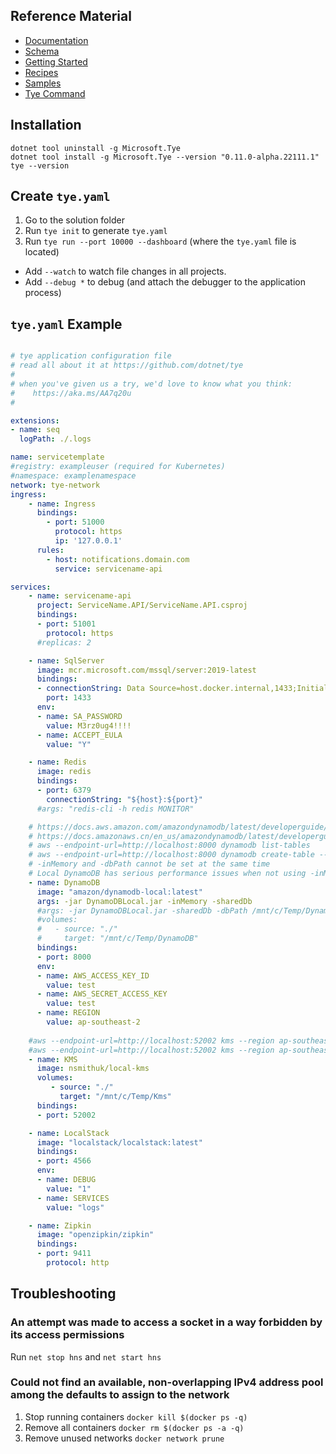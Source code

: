 ## Reference Material
- [Documentation](https://github.com/dotnet/tye/blob/main/docs/README.md)
- [Schema](https://github.com/dotnet/tye/blob/main/docs/reference/schema.md)
- [Getting Started](https://github.com/dotnet/tye/blob/main/docs/getting_started.md)
- [Recipes](https://github.com/dotnet/tye/tree/main/docs/recipes)
- [Samples](https://github.com/dotnet/tye/tree/main/samples)
- [Tye Command](https://github.com/dotnet/tye/blob/main/docs/reference/commandline/tye-run.md)

## Installation

```
dotnet tool uninstall -g Microsoft.Tye
dotnet tool install -g Microsoft.Tye --version "0.11.0-alpha.22111.1"
tye --version
```

## Create ```tye.yaml```

1. Go to the solution folder
2. Run ```tye init``` to generate ```tye.yaml```
3. Run ```tye run --port 10000 --dashboard``` (where the ```tye.yaml``` file is located)
- Add ```--watch``` to watch file changes in all projects.
- Add ```--debug *``` to debug (and attach the debugger to the application process)

## ```tye.yaml``` Example

```yaml

# tye application configuration file
# read all about it at https://github.com/dotnet/tye
#
# when you've given us a try, we'd love to know what you think:
#    https://aka.ms/AA7q20u
#

extensions:
- name: seq
  logPath: ./.logs

name: servicetemplate
#registry: exampleuser (required for Kubernetes)
#namespace: examplenamespace
network: tye-network
ingress:
    - name: Ingress
      bindings:
        - port: 51000
          protocol: https
          ip: '127.0.0.1'
      rules:
        - host: notifications.domain.com
          service: servicename-api

services:
    - name: servicename-api
      project: ServiceName.API/ServiceName.API.csproj
      bindings:
      - port: 51001
        protocol: https
      #replicas: 2

    - name: SqlServer
      image: mcr.microsoft.com/mssql/server:2019-latest
      bindings:
      - connectionString: Data Source=host.docker.internal,1433;Initial Catalog=ServiceDB;Persist Security Info=True;User ID=sa;Password=${env:SA_PASSWORD}
        port: 1433
      env:
      - name: SA_PASSWORD
        value: M3rz0ug4!!!!
      - name: ACCEPT_EULA
        value: "Y"

    - name: Redis
      image: redis
      bindings:
      - port: 6379
        connectionString: "${host}:${port}"
      #args: "redis-cli -h redis MONITOR"

    # https://docs.aws.amazon.com/amazondynamodb/latest/developerguide/DynamoDBLocal.DownloadingAndRunning.html (Docker Tab)
    # https://docs.amazonaws.cn/en_us/amazondynamodb/latest/developerguide/DynamoDBLocal.UsageNotes.html
    # aws --endpoint-url=http://localhost:8000 dynamodb list-tables
    # aws --endpoint-url=http://localhost:8000 dynamodb create-table --table-name ServiceName_Setting --attribute-definitions AttributeName=TenantId,AttributeType=S --key-schema AttributeName=TenantId,KeyType=HASH --billing-mode PAY_PER_REQUEST
    # -inMemory and -dbPath cannot be set at the same time
    # Local DynamoDB has serious performance issues when not using -inMemory parameter
    - name: DynamoDB
      image: "amazon/dynamodb-local:latest"
      args: -jar DynamoDBLocal.jar -inMemory -sharedDb
      #args: -jar DynamoDBLocal.jar -sharedDb -dbPath /mnt/c/Temp/DynamoDB
      #volumes:
      #   - source: "./"
      #     target: "/mnt/c/Temp/DynamoDB"
      bindings:
      - port: 8000
      env:
      - name: AWS_ACCESS_KEY_ID
        value: test
      - name: AWS_SECRET_ACCESS_KEY
        value: test
      - name: REGION
        value: ap-southeast-2
        
    #aws --endpoint-url=http://localhost:52002 kms --region ap-southeast-2 create-key --key-spec RSA_4096 --key-usage ENCRYPT_DECRYPT
    #aws --endpoint-url=http://localhost:52002 kms --region ap-southeast-2 list-keys
    - name: KMS
      image: nsmithuk/local-kms
      volumes:
         - source: "./"
           target: "/mnt/c/Temp/Kms"
      bindings:
      - port: 52002

    - name: LocalStack
      image: "localstack/localstack:latest"
      bindings:
      - port: 4566
      env:
      - name: DEBUG
        value: "1"
      - name: SERVICES
        value: "logs"

    - name: Zipkin
      image: "openzipkin/zipkin"
      bindings:
      - port: 9411
        protocol: http


```

## Troubleshooting

### An attempt was made to access a socket in a way forbidden by its access permissions
Run ```net stop hns``` and ```net start hns```

### Could not find an available, non-overlapping IPv4 address pool among the defaults to assign to the network
1. Stop running containers ```docker kill $(docker ps -q)```
2. Remove all containers ```docker rm $(docker ps -a -q)```
3. Remove unused networks ```docker network prune```
